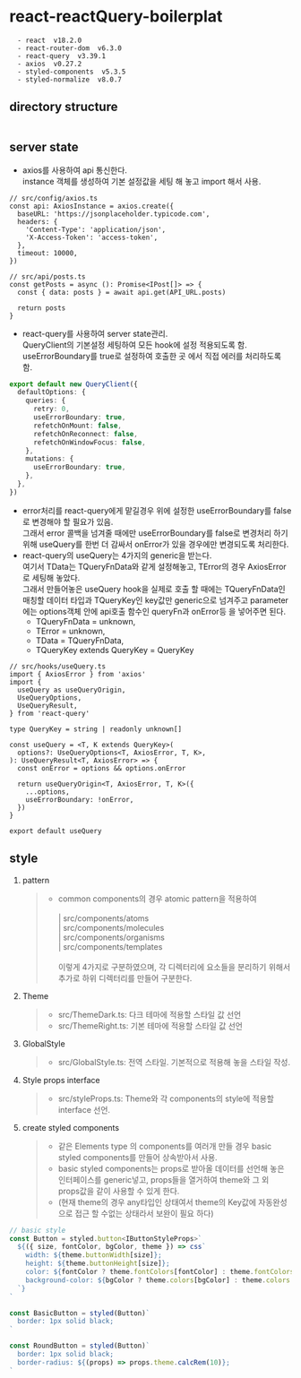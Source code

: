 # react-reactQuery-boilerplat

```
  - react  v18.2.0
  - react-router-dom  v6.3.0
  - react-query  v3.39.1
  - axios  v0.27.2
  - styled-components  v5.3.5
  - styled-normalize  v8.0.7
```

## directory structure

```

```

## server state

- axios를 사용하여 api 통신한다.<br />
  instance 객체를 생성하여 기본 설정값을 세팅 해 놓고 import 해서 사용.

```tsx
// src/config/axios.ts
const api: AxiosInstance = axios.create({
  baseURL: 'https://jsonplaceholder.typicode.com',
  headers: {
    'Content-Type': 'application/json',
    'X-Access-Token': 'access-token',
  },
  timeout: 10000,
})

// src/api/posts.ts
const getPosts = async (): Promise<IPost[]> => {
  const { data: posts } = await api.get(API_URL.posts)

  return posts
}
```

- react-query를 사용하여 server state관리.<br />
  QueryClient의 기본설정 세팅하여 모든 hook에 설정 적용되도록 함.<br />
  useErrorBoundary를 true로 설정하여 호출한 곳 에서 직접 에러를 처리하도록 함.

```ts
export default new QueryClient({
  defaultOptions: {
    queries: {
      retry: 0,
      useErrorBoundary: true,
      refetchOnMount: false,
      refetchOnReconnect: false,
      refetchOnWindowFocus: false,
    },
    mutations: {
      useErrorBoundary: true,
    },
  },
})
```

- error처리를 react-query에게 맡길경우 위에 설정한 useErrorBoundary를 false로 변경해야 할 필요가 있음. <br />
  그래서 error 콜백을 넘겨줄 때에만 useErrorBoundary를 false로 변경처리 하기위해 useQuery를 한번 더 감싸서 onError가 있을 경우에만 변경되도록 처리한다.
- react-query의 useQuery는 4가지의 generic을 받는다.<br />
  여기서 TData는 TQueryFnData와 같게 설정해놓고, TError의 경우 AxiosError로 세팅해 놓았다.<br />
  그래서 만들어놓은 useQuery hook을 실제로 호출 할 때에는 TQueryFnData인 매칭할 데이터 타입과 TQueryKey인 key값만 generic으로 넘겨주고 parameter에는 options객체 안에 api호출 함수인 queryFn과 onError등 을 넣어주면 된다.<br />
  - TQueryFnData = unknown,<br />
  - TError = unknown,<br />
  - TData = TQueryFnData,<br />
  - TQueryKey extends QueryKey = QueryKey<br />

```tsx
// src/hooks/useQuery.ts
import { AxiosError } from 'axios'
import {
  useQuery as useQueryOrigin,
  UseQueryOptions,
  UseQueryResult,
} from 'react-query'

type QueryKey = string | readonly unknown[]

const useQuery = <T, K extends QueryKey>(
  options?: UseQueryOptions<T, AxiosError, T, K>,
): UseQueryResult<T, AxiosError> => {
  const onError = options && options.onError

  return useQueryOrigin<T, AxiosError, T, K>({
    ...options,
    useErrorBoundary: !onError,
  })
}

export default useQuery
```

## style

1. pattern

   > - common components의 경우 atomic pattern을 적용하여<br /><br />
   >   | src/components/atoms <br />
   >   | src/components/molecules <br />
   >   | src/components/organisms <br />
   >   | src/components/templates <br /><br />
   >   이렇게 4가지로 구분하였으며, 각 디렉터리에 요소들을 분리하기 위해서 추가로 하위 디렉터리를 만들어 구분한다.

2. Theme

   > - src/ThemeDark.ts: 다크 테마에 적용할 스타일 값 선언
   > - src/ThemeRight.ts: 기본 테마에 적용할 스타일 값 선언

3. GlobalStyle

   > - src/GlobalStyle.ts: 전역 스타일. 기본적으로 적용해 놓을 스타일 작성.

4. Style props interface

   > - src/styleProps.ts: Theme와 각 components의 style에 적용할 interface 선언.

5. create styled components
   > - 같은 Elements type 의 components를 여러개 만들 경우 basic styled components를 만들어 상속받아서 사용.
   > - basic styled components는 props로 받아올 데이터를 선언해 놓은 인터페이스를 generic넣고, props들을 열거하여 theme와 그 외 props값을 같이 사용할 수 있게 한다.<br />
   > - (현재 theme의 경우 any타입인 상태여서 theme의 Key값에 자동완성으로 접근 할 수없는 상태라서 보완이 필요 하다)

```ts
// basic style
const Button = styled.button<IButtonStyleProps>`
  ${({ size, fontColor, bgColor, theme }) => css`
    width: ${theme.buttonWidth[size]};
    height: ${theme.buttonHeight[size]};
    color: ${fontColor ? theme.fontColors[fontColor] : theme.fontColors.base};
    background-color: ${bgColor ? theme.colors[bgColor] : theme.colors.white};
  `}
`

const BasicButton = styled(Button)`
  border: 1px solid black;
`

const RoundButton = styled(Button)`
  border: 1px solid black;
  border-radius: ${(props) => props.theme.calcRem(10)};
`
```
